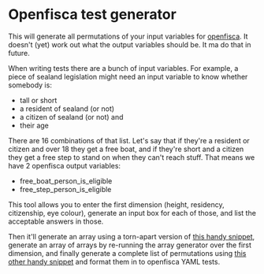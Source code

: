 # Openfisca test generator
This will generate all permutations of your input variables for [openfisca](https://www.openfisca.org). It doesn't (yet) work out what the output variables should be. It ma do that in future.

When writing tests there are a bunch of input variables. For example, a piece of sealand legislation might need an input variable to know whether somebody is:
- tall or short
- a resident of sealand (or not)
- a citizen of sealand (or not)
and
- their age

There are 16 combinations of that list. Let's say that if they're a resident or citizen and over 18 they get a free boat, and if they're short and a citizen they get a free step to stand on when they can't reach stuff. That means we have 2 openfisca output variables:
- free_boat_person_is_eligible
- free_step_person_is_eligible

This tool allows you to enter the first dimension (height, residency, citizenship, eye colour), generate an input box for each of those, and list the acceptable answers in those.

Then it'll generate an array using a torn-apart version of [this handy snippet](https://codepen.io/franciskim/pen/eNjrpR), generate an array of arrays by re-running the array generator over the first dimension, and finally generate a complete list of permutations using [this other handy snippet](https://github.com/BigAB/jQuery-Combinations-Plugin/) and format them in to openfisca YAML tests.
